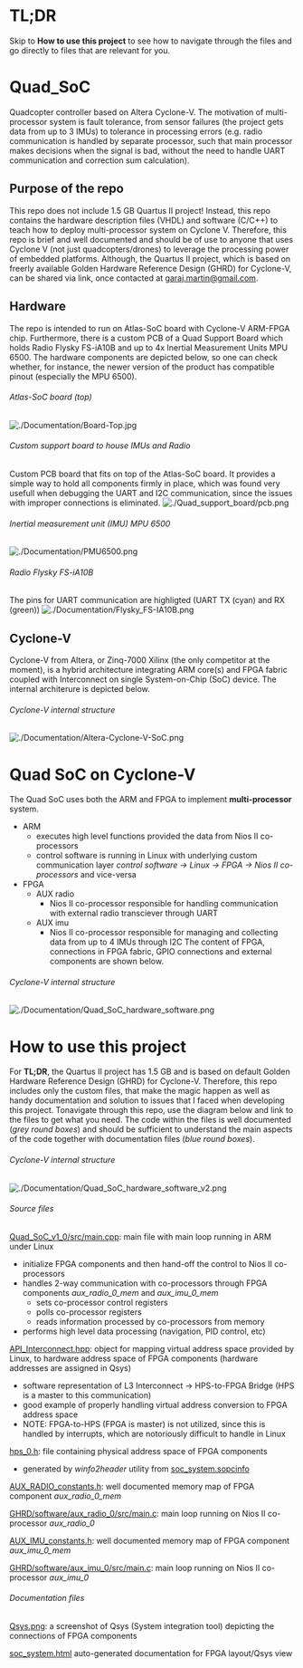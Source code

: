 # TL;DR
Skip to **How to use this project** to see how to navigate through the files and go directly to files that are relevant for you.

# Quad_SoC
Quadcopter controller based on Altera Cyclone-V. The motivation of multi-processor system is fault tolerance, from sensor failures (the project gets data from up to 3 IMUs) to tolerance in processing errors (e.g. radio communication is handled by separate processor, such that main processor makes decisions when the signal is bad, without the need to handle UART communication and correction sum calculation).

## Purpose of the repo
This repo does not include 1.5 GB Quartus II project! Instead, this repo contains the hardware description files (VHDL) and software (C/C++) to teach how to deploy multi-processor system on Cyclone V. Therefore, this repo is brief and well documented and should be of use to anyone that uses Cyclone V (not just quadcopters/drones) to leverage the processing power of embedded platforms. Although, the Quartus II project, which is based on freerly available Golden Hardware Reference Design (GHRD) for Cyclone-V, can be shared via link, once contacted at garaj.martin@gmail.com.

## Hardware
The repo is intended to run on Atlas-SoC board with Cyclone-V ARM-FPGA chip. Furthermore, there is a custom PCB of a Quad Support Board which holds Radio Flysky FS-iA10B and up to 4x Inertial Measurement Units MPU 6500. The hardware components are depicted below, so one can check whether, for instance, the newer version of the product has compatible pinout (especially the MPU 6500).
###### Atlas-SoC board (top)
![./Documentation/Board-Top.jpg](./Documentation/Board-Top.jpg?raw=true "Atlas-SoC board (top)")

###### Custom support board to house IMUs and Radio
Custom PCB board that fits on top of the Atlas-SoC board. It provides a simple way to hold all components firmly in place, which was found very usefull when debugging the UART and I2C communication, since the issues with improper connections is eliminated. 
![./Quad_support_board/pcb.png](./Quad_support_board/pcb.png?raw=true "Quad Support Board")

###### Inertial measurement unit (IMU) MPU 6500
![./Documentation/PMU6500.png](./Documentation/PMU6500.png?raw=true "MPU 6500")

###### Radio Flysky FS-iA10B
The pins for UART communication are highligted (UART TX (cyan) and RX (green))
![./Documentation/Flysky_FS-IA10B.png](./Documentation/Flysky_FS-IA10B.png?raw=true "Flysky FS-iA10B")

## Cyclone-V
Cyclone-V from Altera, or Zinq-7000 Xilinx (the only competitor at the moment), is a hybrid architecture integrating ARM core(s) and FPGA fabric coupled with Interconnect on single System-on-Chip (SoC) device. The internal architerure is depicted below.

###### Cyclone-V internal structure
![./Documentation/Altera-Cyclone-V-SoC.png](./Documentation/Altera-Cyclone-V-SoC.png?raw=true "Cyclone-V internal structure")


# Quad SoC on Cyclone-V
The Quad SoC uses both the ARM and FPGA to implement **multi-processor** system. 
- ARM
  - executes high level functions provided the data from Nios II co-processors
  - control software is running in Linux with underlying custom communication layer _control software -> Linux -> FPGA -> Nios II co-processors_ and vice-versa
- FPGA
  - AUX radio
    - Nios II co-processor responsible for handling communication with external radio transciever through UART
  - AUX imu
    - Nios II co-processor responsible for managing and collecting data from up to 4 IMUs through I2C
The content of FPGA, connections in FPGA fabric, GPIO connections and external components are shown below.

###### Cyclone-V internal structure
![./Documentation/Quad_SoC_hardware_software.png](./Documentation/Quad_SoC_hardware_software.png?raw=true "Quad SoC structure and components")


# How to use this project
For **TL;DR**, the Quartus II project has 1.5 GB and is based on default Golden Hardware Reference Design (GHRD) for Cyclone-V. Therefore, this repo includes only the custom files, that make the magic happen as well as handy documentation and solution to issues that I faced when developing this project. Tonavigate through this repo, use the diagram below and link to the files to get what you need. The code within the files is well documented (_grey round boxes_) and should be sufficient to understand the main aspects of the code together with documentation files (_blue round boxes_).

###### Cyclone-V internal structure
![./Documentation/Quad_SoC_hardware_software_v2.png](./Documentation/Quad_SoC_hardware_software_v2.png?raw=true "Quad SoC structure and components")



###### Source files
[Quad_SoC_v1_0/src/main.cpp](./HPS/Quad_SoC_v1_0/src/main.cpp): main file with main loop running in ARM under Linux
  - initialize FPGA components and then hand-off the control to Nios II co-processors
  - handles 2-way communication with co-processors through FPGA components _aux_radio_0_mem_ and _aux_imu_0_mem_
    - sets co-processor control registers
    - polls co-processor registers
    - reads information processed by co-processors from memory
  - performs high level data processing (navigation, PID control, etc)

[API_Interconnect.hpp](./HPS/Quad_SoC_v1_0/src/FPGA_Peripherals/API_Interconnect/API_Interconnect.hpp): object for mapping virtual address space provided by Linux, to hardware address space of FPGA components (hardware addresses are assigned in Qsys)
  - software representation of L3 Interconnect -> HPS-to-FPGA Bridge (HPS is a master to this communication)
  - good example of properly handling virtual address conversion to FPGA address space
  - NOTE: FPGA-to-HPS (FPGA is master) is not utilized, since this is handled by interrupts, which are notoriously difficult to handle in Linux

[hps_0.h](./HPS/Quad_SoC_v1_0/src/system_headers/hps_0.h): file containing physical address space of FPGA components
  - generated by _winfo2header_ utility from [soc_system.sopcinfo](./FPGA/GHRD/soc_system.sopcinfo)

[AUX_RADIO_constants.h](./FPGA/GHRD/software/aux_radio_0/src/AUX_RADIO_constants.h): well documented memory map of FPGA component _aux_radio_0_mem_

[GHRD/software/aux_radio_0/src/main.c](./FPGA/GHRD/software/aux_radio_0/src/main.c): main loop running on Nios II co-processor _aux_radio_0_

[AUX_IMU_constants.h](./FPGA/GHRD/software/aux_imu_0/src/AUX_IMU_constants.h): well documented memory map of FPGA component _aux_imu_0_mem_

[GHRD/software/aux_imu_0/src/main.c](./FPGA/GHRD/software/aux_imu_0/src/main.c): main loop running on Nios II co-processor _aux_imu_0_

###### Documentation files
[Qsys.png](./Documentation/Qsys.png): a screenshot of Qsys (System integration tool) depicting the connections of FPGA components

[soc_system.html](./Documentation/soc_system.html) auto-generated documentation for FPGA layout/Qsys view



